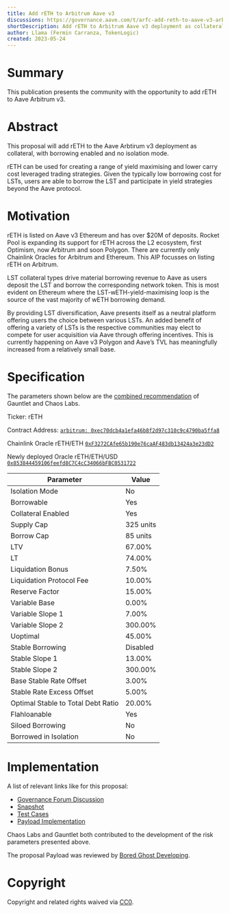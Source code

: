 ```yaml
---
title: Add rETH to Arbitrum Aave v3
discussions: https://governance.aave.com/t/arfc-add-reth-to-aave-v3-arbitrum-liquidity-pool/12810
shortDescription: Add rETH to Arbitrum Aave v3 deployment as collateral, with borrowing enabled.
author: Llama (Fermin Carranza, TokenLogic)
created: 2023-05-24
---
```


# Summary

This publication presents the community with the opportunity to add rETH to Aave Arbitrum v3. 

# Abstract

This proposal will add rETH to the Aave Arbtirum v3  deployment as collateral, with borrowing enabled and no isolation mode. 

rETH can be used for creating a range of yield maximising and lower carry cost leveraged trading strategies. Given the typically low borrowing cost for LSTs, users are able to borrow the LST and participate in yield strategies beyond the Aave protocol.

# Motivation

rETH is listed on Aave v3 Ethereum and has over $20M of deposits. Rocket Pool is expanding its support for rETH across the L2 ecosystem, first Optimism, now Arbitrum and soon Polygon. There are currently only Chainlink Oracles for Arbitrum and Ethereum. This AIP focusses on listing rETH on Arbitrum.

LST collateral types drive material borrowing revenue to Aave as users deposit the LST and borrow the corresponding network token. This is most evident on Ethereum where the LST-wETH-yield-maximising loop is the source of the vast majority of wETH borrowing demand.

By providing LST diversification, Aave presents itself as a neutral platform offering users the choice between various LSTs. An added benefit of offering a variety of LSTs is the respective communities may elect to compete for user acquisition via Aave through offering incentives. This is currently happening on Aave v3 Polygon and Aave’s TVL has meaningfully increased from a relatively small base.

# Specification

The parameters shown below are the [combined recommendation](https://governance.aave.com/t/arfc-add-reth-to-aave-v3-arbitrum-liquidity-pool/12810/2) of Gauntlet and Chaos Labs.

Ticker: rETH

Contract Address: [`arbitrum: 0xec70dcb4a1efa46b8f2d97c310c9c4790ba5ffa8`](https://arbiscan.io/address/0xec70dcb4a1efa46b8f2d97c310c9c4790ba5ffa8)

Chainlink Oracle rETH/ETH [`0xF3272CAfe65b190e76caAF483db13424a3e23dD2`](https://arbiscan.io/address/0x0411D28c94d85A36bC72Cb0f875dfA8371D8fFfF)

Newly deployed Oracle rETH/ETH/USD [`0x853844459106feefd8C7C4cC34066bFBC0531722`](https://arbiscan.io/address/0x853844459106feefd8C7C4cC34066bFBC0531722)


|Parameter|Value|
| --- | --- |
|Isolation Mode|No|
|Borrowable|Yes|
|Collateral Enabled|Yes|
|Supply Cap|325 units|
|Borrow Cap|85 units|
|LTV|67.00%|
|LT|74.00%|
|Liquidation Bonus|7.50%|
|Liquidation Protocol Fee|10.00%|
|Reserve Factor|15.00%|
|Variable Base|0.00%|
|Variable Slope 1|7.00%|
|Variable Slope 2|300.00%|
|Uoptimal|45.00%|
|Stable Borrowing|Disabled|
|Stable Slope 1|13.00%|
|Stable Slope 2|300.00%|
|Base Stable Rate Offset|3.00%|
|Stable Rate Excess Offset|5.00%|
|Optimal Stable to Total Debt Ratio|20.00%|
|Flahloanable|Yes|
|Siloed Borrowing|No|
|Borrowed in Isolation|No|

# Implementation

A list of relevant links like for this proposal:

* [Governance Forum Discussion](https://governance.aave.com/t/arfc-add-reth-to-aave-v3-arbitrum-liquidity-pool/12810)
* [Snapshot](https://snapshot.org/#/aave.eth/proposal/0xa7bc42ca1f658655e9998d22d616133da734bad0e6caae9c7d016ad97abf1451)
* [Test Cases](https://github.com/bgd-labs/aave-proposals/blob/main/src/AaveV3Listings_20230524/AaveV3ArbListings_20230524_PayloadTest.t.sol)
* [Payload Implementation](https://github.com/bgd-labs/aave-proposals/blob/main/src/AaveV3Listings_20230524/AaveV3ArbListings_20230524_Payload.sol)

Chaos Labs and Gauntlet both contributed to the development of the risk parameters presented above. 

The proposal Payload was reviewed by [Bored Ghost Developing](https://bgdlabs.com/).

# Copyright

Copyright and related rights waived via [CC0](https://creativecommons.org/publicdomain/zero/1.0/).

